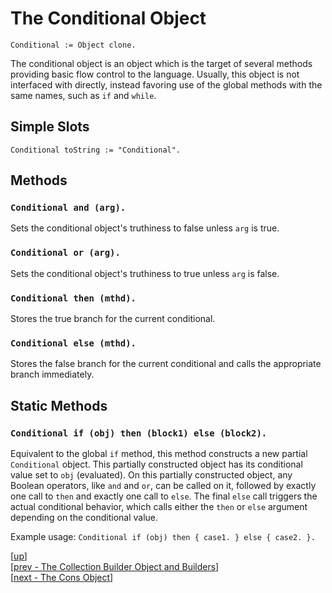 
# The Conditional Object

    Conditional := Object clone.

The conditional object is an object which is the target of several
methods providing basic flow control to the language. Usually, this
object is not interfaced with directly, instead favoring use of the
global methods with the same names, such as `if` and `while`.

## Simple Slots

    Conditional toString := "Conditional".

## Methods

### `Conditional and (arg).`

Sets the conditional object's truthiness to false unless `arg` is true.

### `Conditional or (arg).`

Sets the conditional object's truthiness to true unless `arg` is false.

### `Conditional then (mthd).`

Stores the true branch for the current conditional.

### `Conditional else (mthd).`

Stores the false branch for the current conditional and calls the
appropriate branch immediately.

## Static Methods

### `Conditional if (obj) then (block1) else (block2).`

Equivalent to the global `if` method, this method constructs a new
partial `Conditional` object. This partially constructed object has
its conditional value set to `obj` (evaluated). On this partially
constructed object, any Boolean operators, like `and` and `or`, can be
called on it, followed by exactly one call to `then` and exactly one
call to `else`. The final `else` call triggers the actual conditional
behavior, which calls either the `then` or `else` argument depending
on the conditional value.

Example usage: `Conditional if (obj) then { case1. } else { case2. }.`

[[up](.)]
<br/>[[prev - The Collection Builder Object and Builders](collbuilder.md)]
<br/>[[next - The Cons Object](cons.md)]
